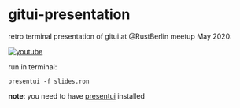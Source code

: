 # gitui-presentation
retro terminal presentation of gitui at @RustBerlin meetup May 2020:

[![youtube](https://img.youtube.com/vi/2LPWasX16O8/1.jpg)](https://www.youtube.com/watch?v=2LPWasX16O8&t=6090)

run in terminal:
```
presentui -f slides.ron
```

**note**: you need to have [presentui](https://github.com/extrawurst/presentui) installed